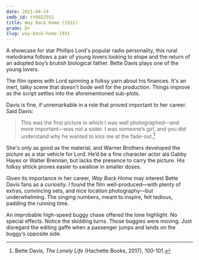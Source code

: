 ```yaml
---
date: 2021-04-14
imdb_id: tt0022551
title: Way Back Home (1931)
grade: D+
slug: way-back-home-1931
---
```


A showcase for star Phillips Lord's popular radio personality, this rural melodrama follows a pair of young lovers looking to elope and the return of an adopted boy’s brutish biological father. Bette Davis plays one of the young lovers.

<!-- end -->

The film opens with Lord spinning a folksy yarn about his finances. It's an inert, talky scene that doesn't bode well for the production. Things improve as the script settles into the aforementioned sub-plots.

Davis is fine, if unremarkable in a role that proved important to her career. Said Davis:

> This was the first picture in which I was well photographed—and more important—was not a sister. I was someone’s girl, and you did understand why he wanted to kiss me at the fade-out.[^1]

She's only as good as the material, and Warner Brothers developed the picture as a star vehicle for Lord. He’d be a fine character actor ala Gabby Hayes or Walter Brennan, but lacks the presence to carry the picture. His folksy shtick proves easier to swallow in smaller doses.

Given its importance in her career, _Way Back Home_ may interest Bette Davis fans as a curiosity. I found the film well-produced—with plenty of extras, convincing sets, and nice location photography—but underwhelming. The singing numbers, meant to inspire, felt tedious, padding the running time.

An improbable high-speed buggy chase offered the lone highlight. No special effects. Notice the skidding turns. Those buggies were moving. Just disregard the editing gaffe when a passenger jumps and lands on the buggy’s opposite side.

[^1]: Bette Davis, _The Lonely Life_ (Hachette Books, 2017), 100-101.
